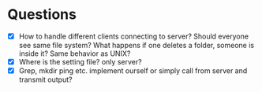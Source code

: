 # Questions 

- [x] How to handle different clients connecting to server? Should everyone see same file system? What happens if one deletes a folder, someone is inside it? Same behavior as UNIX?
- [x] Where is the setting file? only server?
- [x] Grep, mkdir ping etc. implement ourself or simply call from server and transmit output?